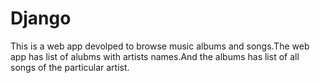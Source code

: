 # Django
This is a web app devolped to browse music albums and songs.The web app has list of alubms with artists names.And the albums has list of all songs of the particular artist.
